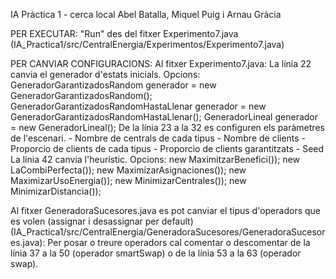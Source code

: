 IA Pràctica 1 - cerca local
  Abel Batalla, Miquel Puig i Arnau Gràcia

PER EXECUTAR:
"Run" des del fitxer Experimento7.java
(IA_Practica1/src/CentralEnergia/Experimentos/Experimento7.java)


PER CANVIAR CONFIGURACIONS:
  Al fitxer Experimento7.java:
    La línia 22 canvia el generador d'estats inicials. Opcions:
          GeneradorGarantizadosRandom generador = new GeneradorGarantizadosRandom();
          GeneradorGarantizadosRandomHastaLlenar generador = new GeneradorGarantizadosRandomHastaLlenar();
          GeneradorLineal generador = new GeneradorLineal();
    De la línia 23 a la 32 es configuren els paràmetres de l'escenari.
      - Nombre de centrals de cada tipus
      - Nombre de clients
      - Proporcio de clients de cada tipus
      - Proporcio de clients garantitzats
      - Seed
    La línia 42 canvia l'heurístic. Opcions:
           new MaximitzarBenefici());
           new LaCombiPerfecta());
           new MaximizarAsignaciones());
           new MaximizarUsoEnergia());
           new MinimizarCentrales());
           new MinimizarDistancia());
           
  Al fitxer GeneradoraSucesores.java es pot canviar el tipus d'operadors que es volen (assignar i desassignar  per default)  (IA_Practica1/src/CentralEnergia/GeneradoraSucesores/GeneradoraSucesores.java):
    Per posar o treure operadors cal comentar o descomentar de la línia 37 a la 50 (operador smartSwap) o de la línia 53 a la 63 (operador swap).
